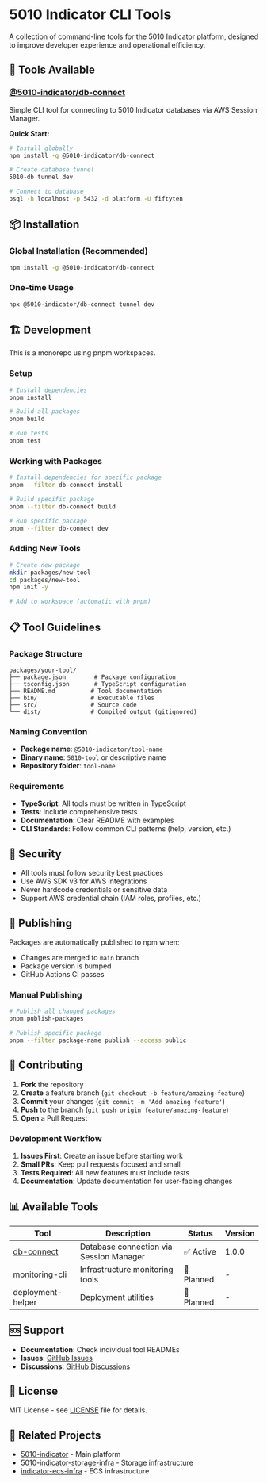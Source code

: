 # 5010 Indicator CLI Tools

A collection of command-line tools for the 5010 Indicator platform, designed to improve developer experience and operational efficiency.

## 🚀 Tools Available

### [@5010-indicator/db-connect](./packages/db-connect)
Simple CLI tool for connecting to 5010 Indicator databases via AWS Session Manager.

**Quick Start:**
```bash
# Install globally
npm install -g @5010-indicator/db-connect

# Create database tunnel
5010-db tunnel dev

# Connect to database
psql -h localhost -p 5432 -d platform -U fiftyten
```

## 📦 Installation

### Global Installation (Recommended)
```bash
npm install -g @5010-indicator/db-connect
```

### One-time Usage
```bash
npx @5010-indicator/db-connect tunnel dev
```

## 🏗️ Development

This is a monorepo using pnpm workspaces.

### Setup
```bash
# Install dependencies
pnpm install

# Build all packages
pnpm build

# Run tests
pnpm test
```

### Working with Packages
```bash
# Install dependencies for specific package
pnpm --filter db-connect install

# Build specific package
pnpm --filter db-connect build

# Run specific package
pnpm --filter db-connect dev
```

### Adding New Tools
```bash
# Create new package
mkdir packages/new-tool
cd packages/new-tool
npm init -y

# Add to workspace (automatic with pnpm)
```

## 📋 Tool Guidelines

### Package Structure
```
packages/your-tool/
├── package.json        # Package configuration
├── tsconfig.json       # TypeScript configuration
├── README.md          # Tool documentation
├── bin/               # Executable files
├── src/               # Source code
└── dist/              # Compiled output (gitignored)
```

### Naming Convention
- **Package name**: `@5010-indicator/tool-name`
- **Binary name**: `5010-tool` or descriptive name
- **Repository folder**: `tool-name`

### Requirements
- **TypeScript**: All tools must be written in TypeScript
- **Tests**: Include comprehensive tests
- **Documentation**: Clear README with examples
- **CLI Standards**: Follow common CLI patterns (help, version, etc.)

## 🔐 Security

- All tools must follow security best practices
- Use AWS SDK v3 for AWS integrations
- Never hardcode credentials or sensitive data
- Support AWS credential chain (IAM roles, profiles, etc.)

## 🚀 Publishing

Packages are automatically published to npm when:
- Changes are merged to `main` branch
- Package version is bumped
- GitHub Actions CI passes

### Manual Publishing
```bash
# Publish all changed packages
pnpm publish-packages

# Publish specific package
pnpm --filter package-name publish --access public
```

## 🤝 Contributing

1. **Fork** the repository
2. **Create** a feature branch (`git checkout -b feature/amazing-feature`)
3. **Commit** your changes (`git commit -m 'Add amazing feature'`)
4. **Push** to the branch (`git push origin feature/amazing-feature`)
5. **Open** a Pull Request

### Development Workflow
1. **Issues First**: Create an issue before starting work
2. **Small PRs**: Keep pull requests focused and small
3. **Tests Required**: All new features must include tests
4. **Documentation**: Update documentation for user-facing changes

## 📊 Available Tools

| Tool | Description | Status | Version |
|------|-------------|--------|---------|
| [db-connect](./packages/db-connect) | Database connection via Session Manager | ✅ Active | 1.0.0 |
| monitoring-cli | Infrastructure monitoring tools | 🚧 Planned | - |
| deployment-helper | Deployment utilities | 🚧 Planned | - |

## 🆘 Support

- **Documentation**: Check individual tool READMEs
- **Issues**: [GitHub Issues](https://github.com/your-org/5010-indicator-cli-tools/issues)
- **Discussions**: [GitHub Discussions](https://github.com/your-org/5010-indicator-cli-tools/discussions)

## 📄 License

MIT License - see [LICENSE](LICENSE) file for details.

## 🔗 Related Projects

- [5010-indicator](https://github.com/your-org/5010-indicator) - Main platform
- [5010-indicator-storage-infra](https://github.com/your-org/5010-indicator-storage-infra) - Storage infrastructure
- [indicator-ecs-infra](https://github.com/your-org/indicator-ecs-infra) - ECS infrastructure